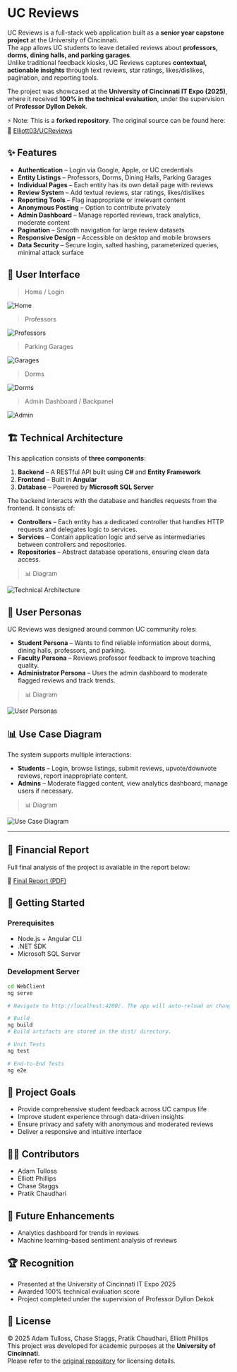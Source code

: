 # UC Reviews

UC Reviews is a full-stack web application built as a **senior year capstone project** at the University of Cincinnati.  
The app allows UC students to leave detailed reviews about **professors, dorms, dining halls, and parking garages**.  
Unlike traditional feedback kiosks, UC Reviews captures **contextual, actionable insights** through text reviews, star ratings, likes/dislikes, pagination, and reporting tools.  

The project was showcased at the **University of Cincinnati IT Expo (2025)**, where it received **100% in the technical evaluation**, under the supervision of **Professor Dyllon Dekok**.  

⚡ Note: This is a **forked repository**. The original source can be found here:  
🔗 [Elliott03/UCReviews](https://github.com/Elliott03/UCReviews)

## ✨ Features

- **Authentication** – Login via Google, Apple, or UC credentials  
- **Entity Listings** – Professors, Dorms, Dining Halls, Parking Garages  
- **Individual Pages** – Each entity has its own detail page with reviews  
- **Review System** – Add textual reviews, star ratings, likes/dislikes  
- **Reporting Tools** – Flag inappropriate or irrelevant content  
- **Anonymous Posting** – Option to contribute privately  
- **Admin Dashboard** – Manage reported reviews, track analytics, moderate content  
- **Pagination** – Smooth navigation for large review datasets  
- **Responsive Design** – Accessible on desktop and mobile browsers  
- **Data Security** – Secure login, salted hashing, parameterized queries, minimal attack surface  

## 📸 User Interface


> Home / Login
  
  ![Home](./web-client/home.webp)

> Professors

  ![Professors](./web-client/professors.webp)

> Parking Garages

  ![Garages](./web-client/garages.webp)

> Dorms

  ![Dorms](./web-client/dorms.webp)

> Admin Dashboard / Backpanel

  ![Admin](./web-client/admin.webp)


## 🏗️ Technical Architecture

This application consists of **three components**:  

1. **Backend** – A RESTful API built using **C#** and **Entity Framework**  
2. **Frontend** – Built in **Angular**  
3. **Database** – Powered by **Microsoft SQL Server**  

The backend interacts with the database and handles requests from the frontend. It consists of:  

- **Controllers** – Each entity has a dedicated controller that handles HTTP requests and delegates logic to services.  
- **Services** – Contain application logic and serve as intermediaries between controllers and repositories.  
- **Repositories** – Abstract database operations, ensuring clean data access.  

> 📊 Diagram

![Technical Architecture](./diagram-1.png)


## 👥 User Personas

UC Reviews was designed around common UC community roles:  

- **Student Persona** – Wants to find reliable information about dorms, dining halls, professors, and parking.  
- **Faculty Persona** – Reviews professor feedback to improve teaching quality.  
- **Administrator Persona** – Uses the admin dashboard to moderate flagged reviews and track trends.  

> 📊 Diagram

![User Personas](./user-persona.png)


## 📊 Use Case Diagram

The system supports multiple interactions:  

- **Students** – Login, browse listings, submit reviews, upvote/downvote reviews, report inappropriate content.  
- **Admins** – Moderate flagged content, view analytics dashboard, manage users if necessary.  

> 📊 Diagram

![Use Case Diagram](./usecase.png)

---

## 📑 Financial Report

Full final analysis of the project is available in the report below:  

📄 [Final Report (PDF)](./Financial_Report.pdf)


## 🚀 Getting Started

### Prerequisites
- Node.js + Angular CLI
- .NET SDK
- Microsoft SQL Server

### Development Server
```bash
cd WebClient
ng serve

# Navigate to http://localhost:4200/. The app will auto-reload on changes.

# Build
ng build
# Build artifacts are stored in the dist/ directory.

# Unit Tests
ng test

# End-to-End Tests
ng e2e
```

## 🎯 Project Goals
- Provide comprehensive student feedback across UC campus life  
- Improve student experience through data-driven insights  
- Ensure privacy and safety with anonymous and moderated reviews  
- Deliver a responsive and intuitive interface  


## 👩‍💻 Contributors
- Adam Tulloss  
- Elliott Phillips  
- Chase Staggs  
- Pratik Chaudhari  


## 🔮 Future Enhancements
- Analytics dashboard for trends in reviews  
- Machine learning–based sentiment analysis of reviews  


## 🏆 Recognition
- Presented at the University of Cincinnati IT Expo 2025  
- Awarded 100% technical evaluation score  
- Project completed under the supervision of Professor Dyllon Dekok  

## 📜 License
© 2025 Adam Tulloss, Chase Staggs, Pratik Chaudhari, Elliott Phillips  
This project was developed for academic purposes at the **University of Cincinnati**.  
Please refer to the [original repository](https://github.com/Elliott03/UCReviews) for licensing details.

